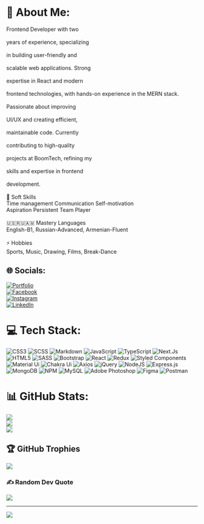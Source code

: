 # 💫 About Me:
Frontend Developer with two<br><br>
years of experience, specializing<br><br>
in building user-friendly and<br><br>
scalable web applications. Strong<br><br>
expertise in React and modern<br><br>
frontend technologies, with hands-on experience in the MERN stack.<br><br>
Passionate about improving<br><br>
UI/UX and creating efficient,<br><br>
maintainable code. Currently<br><br>
contributing to high-quality<br><br>
projects at BoomTech, refining my<br><br>
skills and expertise in frontend<br><br>
development. <br><br>🤺 Soft Skills<br>Time management Communication Self-motivation <br>Aspiration Persistent  Team Player<br><br>🇺🇸🇷🇺🇦🇲 Mastery Languages<br>English-B1, Russian-Advanced, Armenian-Fluent <br><br>⚡ Hobbies<br>Sports, Music, Drawing, Films, Break-Dance


## 🌐 Socials:
[![Portfolio](https://img.shields.io/badge/Portfolio-255E63?logo=About.me&logoColor=white)](https://chipper-monstera-69c32f.netlify.app/)  
[![Facebook](https://img.shields.io/badge/Facebook-%231877F2.svg?logo=Facebook&logoColor=white)](https://facebook.com/https://www.facebook.com/eErikHarutyunyanh/)   
[![Instagram](https://img.shields.io/badge/Instagram-%23E4405F.svg?logo=Instagram&logoColor=white)](https://instagram.com/https://www.instagram.com/erik_66666/)   
[![LinkedIn](https://img.shields.io/badge/LinkedIn-%230077B5.svg?logo=linkedin&logoColor=white)](https://www.linkedin.com/in/erik-harutyunyan-2588a9226/) 

# 💻 Tech Stack:
![CSS3](https://img.shields.io/badge/css3-%231572B6.svg?style=for-the-badge&logo=css3&logoColor=white) ![SCSS](https://img.shields.io/badge/Sass-CC6699?style=flat-square&logo=Sass&logoColor=white) ![Markdown](https://img.shields.io/badge/markdown-%23000000.svg?style=for-the-badge&logo=markdown&logoColor=white) ![JavaScript](https://img.shields.io/badge/javascript-%23323330.svg?style=for-the-badge&logo=javascript&logoColor=%23F7DF1E) ![TypeScript](https://shields.io/badge/TypeScript-3178C6?logo=TypeScript&logoColor=FFF&style=flat-square) ![Next.Js](https://img.shields.io/badge/next.js-000000?style=for-the-badge&logo=nextdotjs&logoColor=white) ![HTML5](https://img.shields.io/badge/html5-%23E34F26.svg?style=for-the-badge&logo=html5&logoColor=white) ![SASS](https://img.shields.io/badge/SASS-hotpink.svg?style=for-the-badge&logo=SASS&logoColor=white) ![Bootstrap](https://img.shields.io/badge/bootstrap-%23563D7C.svg?style=for-the-badge&logo=bootstrap&logoColor=white) ![React](https://img.shields.io/badge/react-%2320232a.svg?style=for-the-badge&logo=react&logoColor=%2361DAFB) ![Redux](https://img.shields.io/badge/-Redux-black?style=flat-square&logo=redux) ![Styled Components](https://img.shields.io/badge/styled--components-DB7093?style=for-the-badge&logo=styled-components&logoColor=white) ![Material Ui](https://img.shields.io/badge/Material%20UI-007FFF?style=for-the-badge&logo=mui&logoColor=white) ![Chakra Ui](https://shields.io/badge/chakra--ui-black?logo=chakraui&style=for-the-badge) ![Axios](https://img.shields.io/badge/axios.js-854195?style=for-the-badge&logo=axios&logoColor=5A29E4) ![jQuery](https://img.shields.io/badge/jquery-%230769AD.svg?style=for-the-badge&logo=jquery&logoColor=white) ![NodeJS](https://img.shields.io/badge/node.js-6DA55F?style=for-the-badge&logo=node.js&logoColor=white) ![Express.js](https://img.shields.io/badge/express.js-%23404d59.svg?style=for-the-badge&logo=express&logoColor=%2361DAFB) ![MongoDB](https://img.shields.io/badge/MongoDB-%234ea94b.svg?style=for-the-badge&logo=mongodb&logoColor=white) ![NPM](https://img.shields.io/badge/NPM-%23000000.svg?style=for-the-badge&logo=npm&logoColor=white) ![MySQL](https://img.shields.io/badge/mysql-%2300f.svg?style=for-the-badge&logo=mysql&logoColor=white) ![Adobe Photoshop](https://img.shields.io/badge/adobephotoshop-%2331A8FF.svg?style=for-the-badge&logo=adobephotoshop&logoColor=white) 	![Figma](https://img.shields.io/badge/figma-%23F24E1E.svg?style=for-the-badge&logo=figma&logoColor=white) ![Postman](https://img.shields.io/badge/Postman-FF6C37?style=for-the-badge&logo=postman&logoColor=white)
# 📊 GitHub Stats:
![](https://github-readme-stats.vercel.app/api?username=HErikH&theme=react&hide_border=true&include_all_commits=false&count_private=false)<br/>
![](https://github-readme-streak-stats.herokuapp.com/?user=HErikH&theme=react&hide_border=true)<br/>
![](https://github-readme-stats.vercel.app/api/top-langs/?username=HErikH&theme=react&hide_border=true&include_all_commits=false&count_private=false&layout=compact)

## 🏆 GitHub Trophies
![](https://github-profile-trophy.vercel.app/?username=HErikH&theme=tokyonight&no-frame=true&no-bg=true&margin-w=4)

### ✍️ Random Dev Quote
![](https://quotes-github-readme.vercel.app/api?type=horizontal&theme=tokyonight)

---
[![](https://visitcount.itsvg.in/api?id=HErikH&icon=2&color=6)](https://visitcount.itsvg.in)

<!-- Proudly created with GPRM ( https://gprm.itsvg.in ) -->
